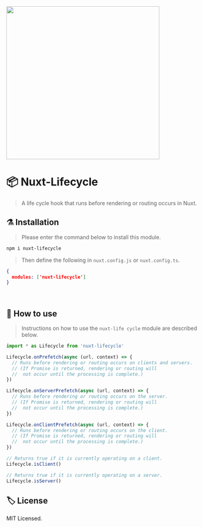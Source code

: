 <img src="https://i.imgur.com/R2wksCG.png" width="400"/>

<br/>

# 📦 Nuxt-Lifecycle

> A life cycle hook that runs before rendering or routing occurs in Nuxt.



## ⚗️ Installation

> Please enter the command below to install this module.

```bash
npm i nuxt-lifecycle
```

> Then define the following in `nuxt.config.js` or `nuxt.config.ts`.

```json
{
  modules: ['nuxt-lifecycle']
}
```

<br/>

## 🔮 How to use

> Instructions on how to use the `nuxt-life cycle` module are described below.

```ts
import * as Lifecycle from 'nuxt-lifecycle'

Lifecycle.onPrefetch(async (url, context) => {
  // Runs before rendering or routing occurs on clients and servers.
  // (If Promise is returned, rendering or routing will
  //  not occur until the processing is complete.)
})

Lifecycle.onServerPrefetch(async (url, context) => {
  // Runs before rendering or routing occurs on the server.
  // (If Promise is returned, rendering or routing will
  //  not occur until the processing is complete.)
})

Lifecycle.onClientPrefetch(async (url, context) => {
  // Runs before rendering or routing occurs on the client.
  // (If Promise is returned, rendering or routing will
  //  not occur until the processing is complete.)
})

// Returns true if it is currently operating on a client.
Lifecycle.isClient()

// Returns true if it is currently operating on a server.
Lifecycle.isServer()
```



## 🏷 License

MIT Licensed.